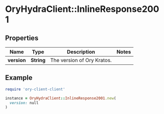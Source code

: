 # OryHydraClient::InlineResponse2001

## Properties

| Name | Type | Description | Notes |
| ---- | ---- | ----------- | ----- |
| **version** | **String** | The version of Ory Kratos. |  |

## Example

```ruby
require 'ory-client-client'

instance = OryHydraClient::InlineResponse2001.new(
  version: null
)
```

